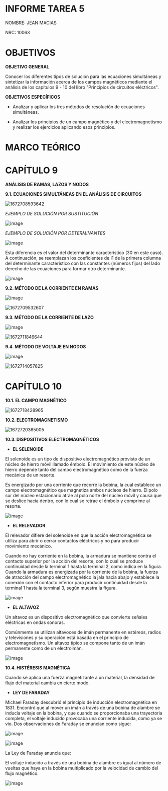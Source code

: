 # **INFORME TAREA 5**

NOMBRE: JEAN MACIAS

NRC: 10063

# **OBJETIVOS**

**OBJETIVO GENERAL**

Conocer los diferentes tipos de solución para las ecuaciones simultáneas y sintetizar la información acerca de los campos magnéticos mediante el análisis de los capítulos 9 - 10 del libro "Principios de circuitos eléctricos".

**OBJETIVOS ESPECÍFICOS**

* Analizar y aplicar los tres métodos de resolución de ecuaciones simultáneas.

* Analizar los principios de un campo magnético y del electromagnetismo y realizar los ejercicios aplicando esos principios.

# **MARCO TEÓRICO**

# **CAPÍTULO 9**

**ANÁLISIS DE RAMAS, LAZOS Y NODOS**

**9.1. ECUACIONES SIMULTÁNEAS EN EL ANÁLISIS DE CIRCUITOS**

![1672708593642](https://user-images.githubusercontent.com/116774235/210302571-bb432bcd-bed9-4535-a014-851b0f9ebd31.png)

*EJEMPLO DE SOLUCIÓN POR SUSTITUCIÓN*

![image](https://user-images.githubusercontent.com/116774235/210302702-3a439b80-1233-4f78-b896-ac7a6840e4b5.png)

*EJEMPLO DE SOLUCIÓN POR DETERMINANTES*

![image](https://user-images.githubusercontent.com/116774235/210302738-15f9f75b-caf9-4efd-8adf-51079d1d2ba1.png)

Esta diferencia es el valor del determinante característico (30 en este caso). A continuación, se reemplazan los coeficientes de I1 de la primera columna del determinante característico con las constantes (números fijos) del lado derecho de las ecuaciones para formar otro determinante.

![image](https://user-images.githubusercontent.com/116774235/210302798-7cf4efcd-8cb2-4e65-8f68-e232f49a3440.png)

**9.2. MÉTODO DE LA CORRIENTE EN RAMAS**

![image](https://user-images.githubusercontent.com/116774235/210302953-f36e2bc1-4ac4-4b5a-aece-467f4d51141a.png)

![1672709532607](https://user-images.githubusercontent.com/116774235/210302915-fe1d38e5-32b8-447a-988c-bf810f327f74.png)

**9.3. MÉTODO DE LA CORRIENTE DE LAZO**

![image](https://user-images.githubusercontent.com/116774235/210303047-160ddc41-5d40-4a07-b904-93734aed127c.png)

![1672711846644](https://user-images.githubusercontent.com/116774235/210303022-bb6cae99-0b6d-4500-8350-a49646c82ee5.png)

**9.4. MÉTODO DE VOLTAJE EN NODOS**

![image](https://user-images.githubusercontent.com/116774235/210303205-cb6b820e-d3c8-4e78-b957-0be4669ff6f2.png)

![1672714057625](https://user-images.githubusercontent.com/116774235/210303213-63b45562-1ad3-49a7-9198-9967ea011cb5.png)

# **CAPÍTULO 10**

**10.1. EL CAMPO MAGNÉTICO**

![1672718428965](https://user-images.githubusercontent.com/116774235/210303374-787693ed-f271-4742-a6d4-59fd4076f5f0.png)

**10.2. ELECTROMAGNETISMO**

![1672720365005](https://user-images.githubusercontent.com/116774235/210303441-55f350b9-9de6-4dd4-b3a8-81946ceaaa39.png)

**10.3. DISPOSITIVOS ELECTROMAGNÉTICOS**

* **EL SELENOIDE**

El solenoide es un tipo de dispositivo electromagnético provisto de un núcleo de hierro móvil llamado émbolo. El movimiento de este núcleo de hierro depende tanto del campo electromagnético como de la fuerza mecánica de un resorte.

Es energizado por una corriente que recorre la bobina, la cual establece un campo electromagnético que magnetiza ambos núcleos de hierro. El polo sur del núcleo estacionario atrae al polo norte del núcleo móvil y causa que se deslice hacia dentro, con lo cual se retrae el émbolo y comprime al resorte.

![image](https://user-images.githubusercontent.com/116774235/210303577-daca879c-ff7b-4317-8076-f847508f15f8.png)

* **EL RELEVADOR**

El relevador difiere del solenoide en que la acción electromagnética se utiliza para abrir o cerrar contactos eléctricos y no para producir movimiento mecánico.

Cuando no hay corriente en la bobina, la armadura se mantiene contra el contacto superior por la acción del resorte, con lo cual se produce continuidad desde la terminal 1 hasta la terminal 2, como indica en la figura. Cuando la armadura es energizada por la corriente de la bobina, la fuerza de atracción del campo electromagnético la jala hacia abajo y establece la conexión con el contacto inferior para producir continuidad desde la terminal 1 hasta la terminal 3, según muestra la figura.

![image](https://user-images.githubusercontent.com/116774235/210303634-29bbe06b-2ac5-4dfe-b07d-1e59349963c9.png)


* **EL ALTAVOZ**

Un altavoz es un dispositivo electromagnético que convierte señales eléctricas en ondas sonoras.

Comúnmente se utilizan altavoces de imán permanente en estéreos, radios y televisiones y su operación está basada en el principio de electromagnetismo. Un altavoz típico se compone tanto de un imán permanente como de un electroimán.

![image](https://user-images.githubusercontent.com/116774235/210303667-18afa2e1-5060-43a9-8c20-165005b32377.png)

**10.4. HISTÉRESIS MAGNÉTICA**

Cuando se aplica una fuerza magnetizante a un material, la densidad de flujo del material cambia en cierto modo.

* **LEY DE FARADAY**

Michael Faraday descubrió el principio de inducción electromagnética en 1831. Encontró que al mover un imán a través de una bobina de alambre se inducía voltaje en la bobina, y que cuando se proporcionaba una trayectoria completa, el voltaje inducido provocaba una corriente inducida, como ya se vio. Dos observaciones de Faraday se enuncian como sigue:

![image](https://user-images.githubusercontent.com/116774235/210303765-bd028356-b343-4a0f-b9ea-68f74e7f1252.png)

![image](https://user-images.githubusercontent.com/116774235/210303790-d3453c7c-05f4-4990-ba40-c071a58400a3.png)

La Ley de Faraday anuncia que:

El voltaje inducido a través de una bobina de alambre es igual al número de vueltas que haya en la bobina multiplicado por la velocidad de cambio del flujo magnético.

![image](https://user-images.githubusercontent.com/116774235/210303800-f8d84ade-e6e7-4ee4-ba97-b13273895a6d.png)


